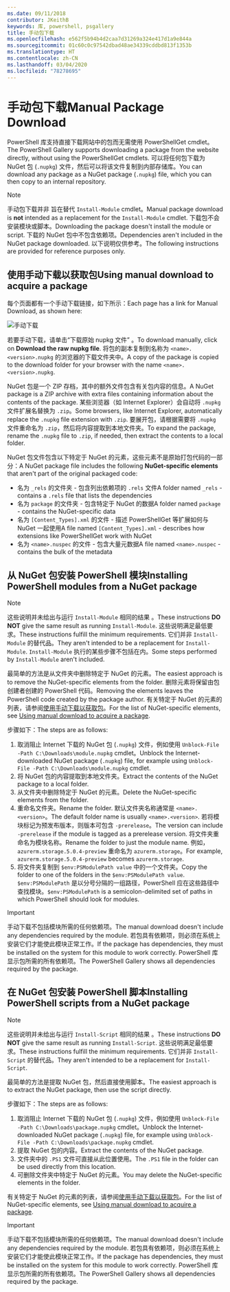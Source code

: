 ```yaml
---
ms.date: 09/11/2018
contributor: JKeithB
keywords: 库, powershell, psgallery
title: 手动包下载
ms.openlocfilehash: e562f5b94b4d2caa7d31269a324e417d1a9e844a
ms.sourcegitcommit: 01c60c0c97542dbad48ae34339cddbd813f1353b
ms.translationtype: HT
ms.contentlocale: zh-CN
ms.lasthandoff: 03/04/2020
ms.locfileid: "78278695"
---
```

# <a name="manual-package-download"></a><span data-ttu-id="645b4-103">手动包下载</span><span class="sxs-lookup"><span data-stu-id="645b4-103">Manual Package Download</span></span>

<span data-ttu-id="645b4-104">PowerShell 库支持直接下载网站中的包而无需使用 PowerShellGet cmdlet。</span><span class="sxs-lookup"><span data-stu-id="645b4-104">The PowerShell Gallery supports downloading a package from the website directly, without using the PowerShellGet cmdlets.</span></span> <span data-ttu-id="645b4-105">可以将任何包下载为 NuGet 包 (`.nupkg`) 文件，然后可以将该文件复制到内部存储库。</span><span class="sxs-lookup"><span data-stu-id="645b4-105">You can download any package as a NuGet package (`.nupkg`) file, which you can then copy to an internal repository.</span></span>

> [!NOTE]
> <span data-ttu-id="645b4-106">手动包下载并非  旨在替代 `Install-Module` cmdlet。</span><span class="sxs-lookup"><span data-stu-id="645b4-106">Manual package download is **not** intended as a replacement for the `Install-Module` cmdlet.</span></span>
> <span data-ttu-id="645b4-107">下载包不会安装模块或脚本。</span><span class="sxs-lookup"><span data-stu-id="645b4-107">Downloading the package doesn't install the module or script.</span></span> <span data-ttu-id="645b4-108">下载的 NuGet 包中不包含依赖项。</span><span class="sxs-lookup"><span data-stu-id="645b4-108">Dependencies aren't included in the NuGet package downloaded.</span></span> <span data-ttu-id="645b4-109">以下说明仅供参考。</span><span class="sxs-lookup"><span data-stu-id="645b4-109">The following instructions are provided for reference purposes only.</span></span>

## <a name="using-manual-download-to-acquire-a-package"></a><span data-ttu-id="645b4-110">使用手动下载以获取包</span><span class="sxs-lookup"><span data-stu-id="645b4-110">Using manual download to acquire a package</span></span>

<span data-ttu-id="645b4-111">每个页面都有一个手动下载链接，如下所示：</span><span class="sxs-lookup"><span data-stu-id="645b4-111">Each page has a link for Manual Download, as shown here:</span></span>

![手动下载](media/manual-download/packagedisplaypagewithpseditions.png)

<span data-ttu-id="645b4-113">若要手动下载，请单击“下载原始 nupkg 文件”  。</span><span class="sxs-lookup"><span data-stu-id="645b4-113">To download manually, click on **Download the raw nupkg file**.</span></span> <span data-ttu-id="645b4-114">将包的副本复制到名称为 `<name>.<version>.nupkg` 的浏览器的下载文件夹中。</span><span class="sxs-lookup"><span data-stu-id="645b4-114">A copy of the package is copied to the download folder for your browser with the name `<name>.<version>.nupkg`.</span></span>

<span data-ttu-id="645b4-115">NuGet 包是一个 ZIP 存档，其中的额外文件包含有关包内容的信息。</span><span class="sxs-lookup"><span data-stu-id="645b4-115">A NuGet package is a ZIP archive with extra files containing information about the contents of the package.</span></span> <span data-ttu-id="645b4-116">某些浏览器（如 Internet Explorer）会自动将 `.nupkg` 文件扩展名替换为 `.zip`。</span><span class="sxs-lookup"><span data-stu-id="645b4-116">Some browsers, like Internet Explorer, automatically replace the `.nupkg` file extension with `.zip`.</span></span> <span data-ttu-id="645b4-117">要展开包，请根据需要将 `.nupkg` 文件重命名为 `.zip`，然后将内容提取到本地文件夹。</span><span class="sxs-lookup"><span data-stu-id="645b4-117">To expand the package, rename the `.nupkg` file to `.zip`, if needed, then extract the contents to a local folder.</span></span>

<span data-ttu-id="645b4-118">NuGet 包文件包含以下特定于 NuGet  的元素，这些元素不是原始打包代码的一部分：</span><span class="sxs-lookup"><span data-stu-id="645b4-118">A NuGet package file includes the following **NuGet-specific elements** that aren't part of the original packaged code:</span></span>

- <span data-ttu-id="645b4-119">名为 `_rels` 的文件夹 - 包含列出依赖项的 `.rels` 文件</span><span class="sxs-lookup"><span data-stu-id="645b4-119">A folder named `_rels` - contains a `.rels` file that lists the dependencies</span></span>
- <span data-ttu-id="645b4-120">名为 `package` 的文件夹 - 包含特定于 NuGet 的数据</span><span class="sxs-lookup"><span data-stu-id="645b4-120">A folder named `package` - contains the NuGet-specific data</span></span>
- <span data-ttu-id="645b4-121">名为 `[Content_Types].xml` 的文件 - 描述 PowerShellGet 等扩展如何与 NuGet 一起使用</span><span class="sxs-lookup"><span data-stu-id="645b4-121">A file named `[Content_Types].xml` - describes how extensions like PowerShellGet work with NuGet</span></span>
- <span data-ttu-id="645b4-122">名为 `<name>.nuspec` 的文件 - 包含大量元数据</span><span class="sxs-lookup"><span data-stu-id="645b4-122">A file named `<name>.nuspec` - contains the bulk of the metadata</span></span>

## <a name="installing-powershell-modules-from-a-nuget-package"></a><span data-ttu-id="645b4-123">从 NuGet 包安装 PowerShell 模块</span><span class="sxs-lookup"><span data-stu-id="645b4-123">Installing PowerShell modules from a NuGet package</span></span>

> [!NOTE]
> <span data-ttu-id="645b4-124">这些说明并未给出与运行 `Install-Module` 相同的结果  。</span><span class="sxs-lookup"><span data-stu-id="645b4-124">These instructions **DO NOT** give the same result as running `Install-Module`.</span></span> <span data-ttu-id="645b4-125">这些说明满足最低要求。</span><span class="sxs-lookup"><span data-stu-id="645b4-125">These instructions fulfill the minimum requirements.</span></span> <span data-ttu-id="645b4-126">它们并非 `Install-Module` 的替代品。</span><span class="sxs-lookup"><span data-stu-id="645b4-126">They aren't intended to be a replacement for `Install-Module`.</span></span>
> <span data-ttu-id="645b4-127">`Install-Module` 执行的某些步骤不包括在内。</span><span class="sxs-lookup"><span data-stu-id="645b4-127">Some steps performed by `Install-Module` aren't included.</span></span>

<span data-ttu-id="645b4-128">最简单的方法是从文件夹中删除特定于 NuGet 的元素。</span><span class="sxs-lookup"><span data-stu-id="645b4-128">The easiest approach is to remove the NuGet-specific elements from the folder.</span></span> <span data-ttu-id="645b4-129">删除元素将保留由包创建者创建的 PowerShell 代码。</span><span class="sxs-lookup"><span data-stu-id="645b4-129">Removing the elements leaves the PowerShell code created by the package author.</span></span>
<span data-ttu-id="645b4-130">有关特定于 NuGet 的元素的列表，请参阅[使用手动下载以获取包](#using-manual-download-to-acquire-a-package)。</span><span class="sxs-lookup"><span data-stu-id="645b4-130">For the list of NuGet-specific elements, see [Using manual download to acquire a package](#using-manual-download-to-acquire-a-package).</span></span>

<span data-ttu-id="645b4-131">步骤如下：</span><span class="sxs-lookup"><span data-stu-id="645b4-131">The steps are as follows:</span></span>

1. <span data-ttu-id="645b4-132">取消阻止 Internet 下载的 NuGet 包 (`.nupkg`) 文件，例如使用 `Unblock-File -Path C:\Downloads\module.nupkg` cmdlet。</span><span class="sxs-lookup"><span data-stu-id="645b4-132">Unblock the Internet-downloaded NuGet package (`.nupkg`) file, for example using `Unblock-File -Path C:\Downloads\module.nupkg` cmdlet.</span></span>
2. <span data-ttu-id="645b4-133">将 NuGet 包的内容提取到本地文件夹。</span><span class="sxs-lookup"><span data-stu-id="645b4-133">Extract the contents of the NuGet package to a local folder.</span></span>
2. <span data-ttu-id="645b4-134">从文件夹中删除特定于 NuGet 的元素。</span><span class="sxs-lookup"><span data-stu-id="645b4-134">Delete the NuGet-specific elements from the folder.</span></span>
3. <span data-ttu-id="645b4-135">重命名文件夹。</span><span class="sxs-lookup"><span data-stu-id="645b4-135">Rename the folder.</span></span> <span data-ttu-id="645b4-136">默认文件夹名称通常是 `<name>.<version>`。</span><span class="sxs-lookup"><span data-stu-id="645b4-136">The default folder name is usually `<name>.<version>`.</span></span> <span data-ttu-id="645b4-137">若将模块标记为预发布版本，则版本可包含 `-prerelease`。</span><span class="sxs-lookup"><span data-stu-id="645b4-137">The version can include `-prerelease` if the module is tagged as a prerelease version.</span></span> <span data-ttu-id="645b4-138">将文件夹重命名为模块名称。</span><span class="sxs-lookup"><span data-stu-id="645b4-138">Rename the folder to just the module name.</span></span> <span data-ttu-id="645b4-139">例如，`azurerm.storage.5.0.4-preview` 重命名为 `azurerm.storage`。</span><span class="sxs-lookup"><span data-stu-id="645b4-139">For example, `azurerm.storage.5.0.4-preview` becomes `azurerm.storage`.</span></span>
4. <span data-ttu-id="645b4-140">将文件夹复制到 `$env:PSModulePath value` 中的一个文件夹。</span><span class="sxs-lookup"><span data-stu-id="645b4-140">Copy the folder to one of the folders in the `$env:PSModulePath value`.</span></span> <span data-ttu-id="645b4-141">`$env:PSModulePath` 是以分号分隔的一组路径，PowerShell 应在这些路径中查找模块。</span><span class="sxs-lookup"><span data-stu-id="645b4-141">`$env:PSModulePath` is a semicolon-delimited set of paths in which PowerShell should look for modules.</span></span>

> [!IMPORTANT]
> <span data-ttu-id="645b4-142">手动下载不包括模块所需的任何依赖项。</span><span class="sxs-lookup"><span data-stu-id="645b4-142">The manual download doesn't include any dependencies required by the module.</span></span> <span data-ttu-id="645b4-143">若包具有依赖项，则必须在系统上安装它们才能使此模块正常工作。</span><span class="sxs-lookup"><span data-stu-id="645b4-143">If the package has dependencies, they must be installed on the system for this module to work correctly.</span></span> <span data-ttu-id="645b4-144">PowerShell 库显示包所需的所有依赖项。</span><span class="sxs-lookup"><span data-stu-id="645b4-144">The PowerShell Gallery shows all dependencies required by the package.</span></span>

## <a name="installing-powershell-scripts-from-a-nuget-package"></a><span data-ttu-id="645b4-145">在 NuGet 包安装 PowerShell 脚本</span><span class="sxs-lookup"><span data-stu-id="645b4-145">Installing PowerShell scripts from a NuGet package</span></span>

> [!NOTE]
> <span data-ttu-id="645b4-146">这些说明并未给出与运行 `Install-Script` 相同的结果  。</span><span class="sxs-lookup"><span data-stu-id="645b4-146">These instructions **DO NOT** give the same result as running `Install-Script`.</span></span> <span data-ttu-id="645b4-147">这些说明满足最低要求。</span><span class="sxs-lookup"><span data-stu-id="645b4-147">These instructions fulfill the minimum requirements.</span></span> <span data-ttu-id="645b4-148">它们并非 `Install-Script` 的替代品。</span><span class="sxs-lookup"><span data-stu-id="645b4-148">They aren't intended to be a replacement for `Install-Script`.</span></span>

<span data-ttu-id="645b4-149">最简单的方法是提取 NuGet 包，然后直接使用脚本。</span><span class="sxs-lookup"><span data-stu-id="645b4-149">The easiest approach is to extract the NuGet package, then use the script directly.</span></span>

<span data-ttu-id="645b4-150">步骤如下：</span><span class="sxs-lookup"><span data-stu-id="645b4-150">The steps are as follows:</span></span>

1. <span data-ttu-id="645b4-151">取消阻止 Internet 下载的 NuGet 包 (`.nupkg`) 文件，例如使用 `Unblock-File -Path C:\Downloads\package.nupkg` cmdlet。</span><span class="sxs-lookup"><span data-stu-id="645b4-151">Unblock the Internet-downloaded NuGet package (`.nupkg`) file, for example using `Unblock-File -Path C:\Downloads\package.nupkg` cmdlet.</span></span>
2. <span data-ttu-id="645b4-152">提取 NuGet 包的内容。</span><span class="sxs-lookup"><span data-stu-id="645b4-152">Extract the contents of the NuGet package.</span></span>
2. <span data-ttu-id="645b4-153">文件夹中的 `.PS1` 文件可直接从此位置使用。</span><span class="sxs-lookup"><span data-stu-id="645b4-153">The `.PS1` file in the folder can be used directly from this location.</span></span>
3. <span data-ttu-id="645b4-154">可删除文件夹中特定于 NuGet 的元素。</span><span class="sxs-lookup"><span data-stu-id="645b4-154">You may delete the NuGet-specific elements in the folder.</span></span>

<span data-ttu-id="645b4-155">有关特定于 NuGet 的元素的列表，请参阅[使用手动下载以获取包](#using-manual-download-to-acquire-a-package)。</span><span class="sxs-lookup"><span data-stu-id="645b4-155">For the list of NuGet-specific elements, see [Using manual download to acquire a package](#using-manual-download-to-acquire-a-package).</span></span>

> [!IMPORTANT]
> <span data-ttu-id="645b4-156">手动下载不包括模块所需的任何依赖项。</span><span class="sxs-lookup"><span data-stu-id="645b4-156">The manual download doesn't include any dependencies required by the module.</span></span> <span data-ttu-id="645b4-157">若包具有依赖项，则必须在系统上安装它们才能使此模块正常工作。</span><span class="sxs-lookup"><span data-stu-id="645b4-157">If the package has dependencies, they must be installed on the system for this module to work correctly.</span></span> <span data-ttu-id="645b4-158">PowerShell 库显示包所需的所有依赖项。</span><span class="sxs-lookup"><span data-stu-id="645b4-158">The PowerShell Gallery shows all dependencies required by the package.</span></span>
